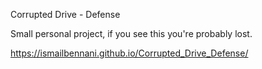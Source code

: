 Corrupted Drive - Defense

Small personal project, if you see this you're probably lost.

https://ismailbennani.github.io/Corrupted_Drive_Defense/
